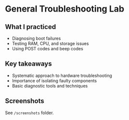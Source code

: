 # General Troubleshooting Lab

## What I practiced
- Diagnosing boot failures
- Testing RAM, CPU, and storage issues
- Using POST codes and beep codes

## Key takeaways
- Systematic approach to hardware troubleshooting
- Importance of isolating faulty components
- Basic diagnostic tools and techniques

## Screenshots
See `/screenshots` folder.
